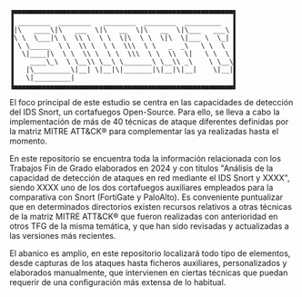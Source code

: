     ▐▀▀▀▀▀▀▀▀▀▀▀▀▀▀▀▀▀▀▀▀▀▀▀▀▀▀▀▀▀▀▀▀▀▀▀▀▀▀▀▀▀▀▀▀▀▀▀▀▀▀▀▀▀▀▌
    ▐ ________  ________   ________  ________  _________   ▌
    ▐|\   ____\|\   ___  \|\   __  \|\   __  \|\___   ___\ ▌
    ▐\ \  \___|\ \  \\ \  \ \  \|\  \ \  \|\  \|___ \  \_| ▌
    ▐ \ \_____  \ \  \\ \  \ \  \\\  \ \   _  _\   \ \  \  ▌
    ▐  \|____|\  \ \  \\ \  \ \  \\\  \ \  \\  \|   \ \  \ ▌
    ▐    ____\_\  \ \__\\ \__\ \_______\ \__\\ _\    \ \__\▌
    ▐   |\_________\|__| \|__|\|_______|\|__|\|__|    \|__|▌
    ▐   \|_________|                                       ▌
    ▐▄▄▄▄▄▄▄▄▄▄▄▄▄▄▄▄▄▄▄▄▄▄▄▄▄▄▄▄▄▄▄▄▄▄▄▄▄▄▄▄▄▄▄▄▄▄▄▄▄▄▄▄▄▄▌

El foco principal de este estudio se centra en las capacidades de detección del IDS Snort, un
cortafuegos Open-Source. Para ello, se lleva a cabo la implementación de más de 40 técnicas de 
ataque diferentes definidas por la matriz MITRE ATT&CK® para complementar las ya realizadas hasta el momento. 

En este repositorio se encuentra toda la información relacionada con los Trabajos Fin de Grado elaborados en 2024 y con titulos "Análisis de la capacidad de detección de ataques en red mediante el IDS Snort y XXXX", siendo XXXX uno de los dos cortafuegos auxiliares empleados para la comparativa con Snort (FortiGate y PaloAlto). Es conveniente puntualizar que en determinados directorios existen recursos relativos a otras técnicas de la matriz MITRE ATT&CK® que fueron realizadas con anterioridad en otros TFG de la misma temática, y que han sido revisadas y actualizadas a las versiones más recientes.

El abanico es amplio, en este repositorio localizará todo tipo de elementos, desde capturas de los ataques hasta ficheros auxiliares, personalizados y elaborados manualmente,
que intervienen en ciertas técnicas que puedan requerir de una configuración más extensa de lo 
habitual.


